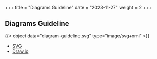 +++
title = "Diagrams Guideline"
date = "2023-11-27"
weight = 2
+++

##  Diagrams Guideline

{{< object data="diagram-guideline.svg" type="image/svg+xml" >}}

- [SVG](./diagramsguideline/diagrams-guideline.svg)
- [Draw.io](./diagramsguideline/diagrams-guideline.drawio)
